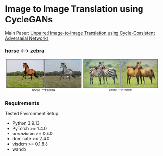 # Image to Image Translation using CycleGANs

Main Paper: [Unpaired Image-to-Image Translation using Cycle-Consistent Adversarial Networks](https://arxiv.org/abs/1703.10593v7)

### horse <--> zebra

<p align="center">

  <img src="https://github.com/santosh-gs/image-to-image-translation-using-cycle-gans/blob/main/images/hose2zebra.png?raw=true" width="49%" />

  <img src="https://github.com/santosh-gs/image-to-image-translation-using-cycle-gans/blob/main/images/zebra2horse.png?raw=true" width="49%" />

</p>

### Requirements
Tested Environment Setup:
* Python 3.9.13
* PyTorch >= 1.4.0
* torchvision >= 0.5.0
* dominate >= 2.4.0
* visdom >= 0.1.8.8
* wandb